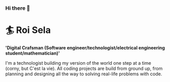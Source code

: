 ### Hi there 👋

# 🏄 Roi Sela

**'Digital Crafsman (Software engineer/technologist/electrical engineering student/mathematician)'**

I'm a technologist building my version of the world one step at a time (corny, but C'est la vie).
All coding projects are build from ground up, from planning and designing all the way to solving real-life problems with code.

<!--
**roiSela/roiSela** is a ✨ _special_ ✨ repository because its `README.md` (this file) appears on your GitHub profile.

Here are some ideas to get you started:

- 🔭 I’m currently working on ...
- 🌱 I’m currently learning ...
- 👯 I’m looking to collaborate on ...
- 🤔 I’m looking for help with ...
- 💬 Ask me about ...
- 📫 How to reach me: ...
- 😄 Pronouns: ...
- ⚡ Fun fact: ...
-->
